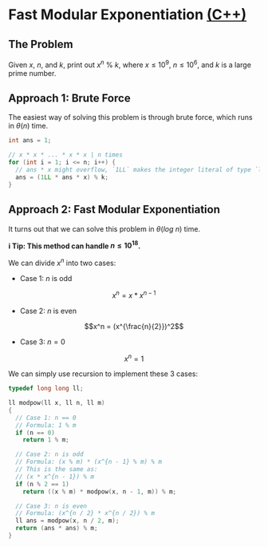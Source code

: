 # Fast Modular Exponentiation [(C++)](./fast-mod.cpp)

## The Problem

Given $x$, $n$, and $k$, print out $x^n \ \% \ k$, where $x \leq 10^9$, $n \leq 10^6$, and $k$ is a large prime number.

## Approach 1: Brute Force

The easiest way of solving this problem is through brute force, which runs in $\theta(n)$ time.

```cpp
int ans = 1;

// x * x * ... * x * x | n times
for (int i = 1; i <= n; i++) {
  // ans * x might overflow, `1LL` makes the integer literal of type `long long`.
  ans = (1LL * ans * x) % k;
}
```

## Approach 2: Fast Modular Exponentiation

It turns out that we can solve this problem in $\theta(log \ n)$ time.

**ℹ️ Tip: This method can handle $n \leq 10^{18}$.**

We can divide $x^n$ into two cases:

-   Case 1: $n$ is odd

$$x^n = x * x^{n - 1}$$

-   Case 2: $n$ is even

$$x^n = (x^{\frac{n}{2}})^2$$

-   Case 3: $n = 0$

$$x^n = 1$$

We can simply use recursion to implement these $3$ cases:

```cpp
typedef long long ll;

ll modpow(ll x, ll n, ll m)
{
  // Case 1: n == 0
  // Formula: 1 % m
  if (n == 0)
    return 1 % m;

  // Case 2: n is odd
  // Formula: (x % m) * (x^{n - 1} % m) % m
  // This is the same as:
  // (x * x^{n - 1}) % m
  if (n % 2 == 1)
    return ((x % m) * modpow(x, n - 1, m)) % m;

  // Case 3: n is even
  // Formula: (x^{n / 2} * x^{n / 2}) % m
  ll ans = modpow(x, n / 2, m);
  return (ans * ans) % m;
}
```
